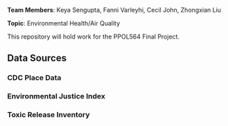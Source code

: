 **Team Members**: Keya Sengupta, Fanni Varleyhi, Cecil John, Zhongxian Liu

**Topic**: Environmental Health/Air Quality

This repository will hold work for the PPOL564 Final Project.

## Data Sources
### CDC Place Data
### Environmental Justice Index
### Toxic Release Inventory
